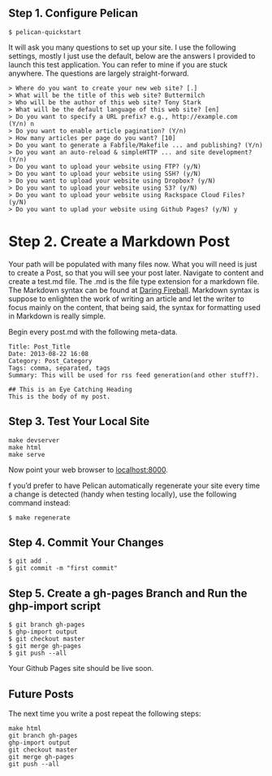## Step 1. Configure Pelican
    $ pelican-quickstart
It will ask you many questions to set up your site. I use the following settings, mostly I just use the default, below are the answers I provided to launch this test application. You can refer to mine if you are stuck anywhere. The questions are largely straight-forward.

    > Where do you want to create your new web site? [.]
    > What will be the title of this web site? Buttermilch
    > Who will be the author of this web site? Tony Stark
    > What will be the default language of this web site? [en]
    > Do you want to specify a URL prefix? e.g., http://example.com   (Y/n) n
    > Do you want to enable article pagination? (Y/n)
    > How many articles per page do you want? [10]
    > Do you want to generate a Fabfile/Makefile ... and publishing? (Y/n)
    > Do you want an auto-reload & simpleHTTP ... and site development? (Y/n)
    > Do you want to upload your website using FTP? (y/N)
    > Do you want to upload your website using SSH? (y/N)
    > Do you want to upload your website using Dropbox? (y/N)
    > Do you want to upload your website using S3? (y/N)
    > Do you want to upload your website using Rackspace Cloud Files? (y/N)
    > Do you want to uplad your website using Github Pages? (y/N) y
# Step 2. Create a Markdown Post

Your path will be populated with many files now. What you will need is just to create a Post, so that you will see your post later. Navigate to content and create a test.md file. The .md is the file type extension for a markdown file. The Markdown syntax can be found at [Daring Fireball](https://daringfireball.net/projects/markdown/syntax "MarkDown Syntax"). Markdown syntax is suppose to enlighten the work of writing an article and let the writer to focus mainly on the content, that being said, the syntax for formatting used in Markdown is really simple.    

Begin every post.md with the following meta-data.

    Title: Post_Title
    Date: 2013-08-22 16:08
    Category: Post_Category
    Tags: comma, separated, tags
    Summary: This will be used for rss feed generation(and other stuff?).

    ## This is an Eye Catching Heading
    This is the body of my post.


## Step 3. Test Your Local Site
    make devserver
    make html
    make serve

Now point your web browser to [localhost:8000](http://localhost:8000 "Your site should be here").    

f you’d prefer to have Pelican automatically regenerate your site every time a change is detected (handy when testing locally), use the following command instead:

    $ make regenerate

## Step 4. Commit Your Changes

    $ git add .
    $ git commit -m "first commit"
## Step 5. Create a gh-pages Branch and Run the ghp-import script
    $ git branch gh-pages
    $ ghp-import output
    $ git checkout master
    $ git merge gh-pages
    $ git push --all
Your Github Pages site should be live soon.

## Future Posts

The next time you write a post repeat the following steps:

    make html
    git branch gh-pages
    ghp-import output
    git checkout master
    git merge gh-pages
    git push --all
